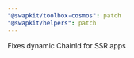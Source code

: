 ```yaml
---
"@swapkit/toolbox-cosmos": patch
"@swapkit/helpers": patch
---
```


Fixes dynamic ChainId for SSR apps
